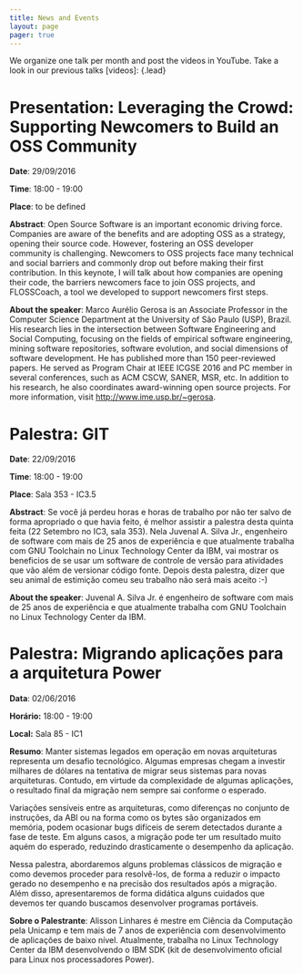 ```yaml
---
title: News and Events  
layout: page 
pager: true
---
```


We organize one talk per month and post the videos in YouTube. Take a look in our  previous talks [videos]:
{.lead}


# Presentation: Leveraging the Crowd: Supporting Newcomers to Build an OSS Community

**Date**: 29/09/2016

**Time**: 18:00 - 19:00

**Place**: to be defined

**Abstract**: Open Source Software is an important economic driving force. Companies are aware of the benefits and are adopting OSS as a strategy, opening their source code. However, fostering an OSS developer community is challenging. Newcomers to OSS projects face many technical and social barriers and commonly drop out before making their first contribution. In this keynote, I will talk about how companies are opening their code, the barriers newcomers face to join OSS projects, and FLOSSCoach, a tool we developed to support newcomers first steps.

**About the speaker**: Marco Aurélio Gerosa is an Associate Professor in the Computer Science Department at the University of São Paulo (USP), Brazil. His research lies in the intersection between Software Engineering and Social Computing, focusing on the fields of empirical software engineering, mining software repositories, software evolution, and social dimensions of software development. He has published more than 150 peer-reviewed papers. He served as Program Chair at IEEE ICGSE 2016 and PC member in several conferences, such as ACM CSCW, SANER, MSR, etc. In addition to his research, he also coordinates award-winning open source projects. For more information, visit http://www.ime.usp.br/~gerosa.

# Palestra: GIT

**Date**: 22/09/2016

**Time**: 18:00 - 19:00

**Place**: Sala 353 - IC3.5

**Abstract**: Se você já perdeu horas e horas de trabalho por não ter salvo de forma apropriado o que havia feito, é melhor assistir a palestra desta quinta feita (22 Setembro no IC3, sala 353). Nela Juvenal A. Silva Jr., engenheiro de software com mais de 25 anos de experiência e que atualmente trabalha com GNU Toolchain no Linux Technology Center da IBM, vai mostrar os beneficios de se usar um software de controle de versão para atividades que vão além de versionar código fonte. Depois desta palestra, dizer que seu animal de estimição comeu seu trabalho não será mais aceito :-)

**About the speaker**: Juvenal A. Silva Jr. é engenheiro de software com mais de 25 anos de experiência e que atualmente trabalha com GNU Toolchain no Linux Technology Center da IBM.

# Palestra: Migrando aplicações para a arquitetura Power

**Data**: 02/06/2016

**Horário:** 18:00 - 19:00

**Local:** Sala 85 - IC1

**Resumo**: Manter sistemas legados em operação em novas arquiteturas representa um desafio tecnológico. Algumas empresas chegam a investir milhares de dólares na tentativa de migrar seus sistemas para novas arquiteturas. Contudo, em virtude da complexidade de algumas aplicações, o resultado final da migração nem sempre sai conforme o esperado.

Variações sensíveis entre as arquiteturas, como diferenças no conjunto de instruções, da ABI ou na forma como os bytes são organizados em memória, podem ocasionar bugs difíceis de serem detectados durante a fase de teste. Em alguns casos, a migração pode ter um resultado muito aquém do esperado, reduzindo drasticamente o desempenho da aplicação.

Nessa palestra, abordaremos alguns problemas clássicos de migração e como devemos proceder para resolvê-los, de forma a reduzir o impacto gerado no desempenho e na precisão dos resultados após a migração. Além disso, apresentaremos de forma didática alguns cuidados que devemos ter quando buscamos desenvolver programas portáveis.

**Sobre o Palestrante**: Alisson Linhares é mestre em Ciência da Computação pela Unicamp e tem mais de 7 anos de experiência com desenvolvimento de aplicações de baixo nível. Atualmente, trabalha no Linux Technology Center da IBM desenvolvendo o IBM SDK (kit de desenvolvimento oficial para Linux nos processadores Power).
